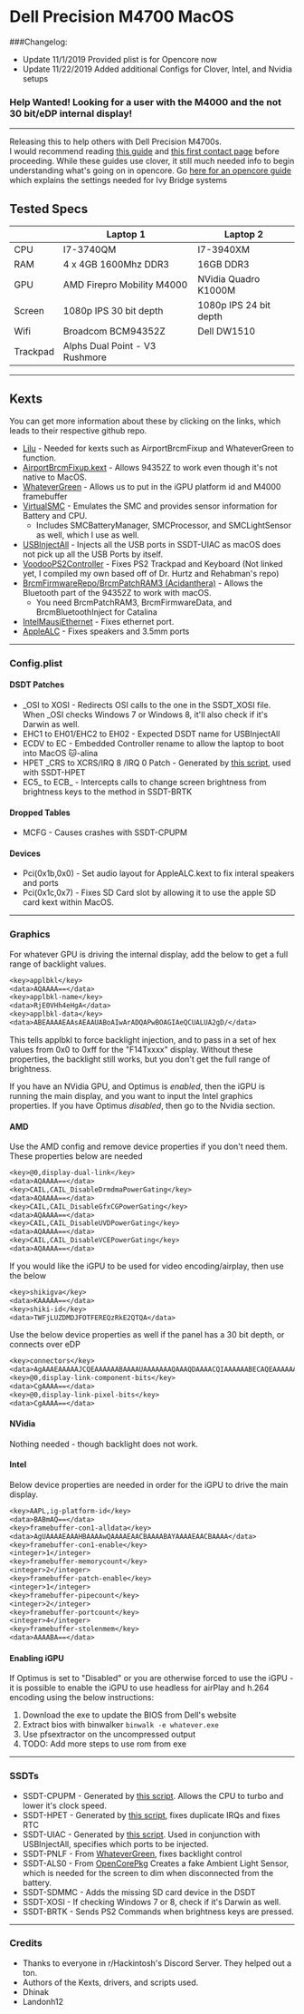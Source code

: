 # Dell Precision M4700 MacOS

###Changelog: 
- Update 11/1/2019   Provided plist is for Opencore now  
- Update 11/22/2019 Added additional Configs for Clover, Intel, and Nvidia setups

### Help Wanted! Looking for a user with the M4000 and the not 30 bit/eDP internal display!
___
Releasing this to help others with Dell Precision M4700s.  
I would recommend reading [this guide](https://hackintosh.gitbook.io/-r-hackintosh-vanilla-desktop-guide/) and [this first contact page](https://internet-install.gitbook.io/macos-internet-install/) before proceeding. While these guides use clover, it still much needed info to begin understanding what's going on in opencore. Go [here for an opencore guide](https://khronokernel-2.gitbook.io/opencore-vanilla-desktop-guide/) which explains the settings needed for Ivy Bridge systems

## Tested Specs

| |Laptop 1| Laptop 2 |
|---|---|---|
| CPU |  I7-3740QM  |  I7-3940XM  |
| RAM  | 4 x 4GB 1600Mhz DDR3  | 16GB DDR3 |
| GPU  | AMD Firepro Mobility M4000  |  NVidia Quadro K1000M |
| Screen  | 1080p IPS 30 bit depth  | 1080p IPS 24 bit depth |
| Wifi  |  Broadcom BCM94352Z  | Dell DW1510 |
| Trackpad  | Alphs Dual Point - V3 Rushmore  | |

___
## Kexts
You can get more information about these by clicking on the links, which leads to their respective github repo.

* [Lilu](https://github.com/acidanthera/Lilu) - Needed for kexts such as AirportBrcmFixup and WhateverGreen to function.  
* [AirportBrcmFixup.kext](https://github.com/acidanthera/AirportBrcmFixup) - Allows 94352Z to work even though it's not native to MacOS.  
* [WhateverGreen](https://github.com/acidanthera/WhateverGreen) - Allows us to put in the iGPU platform id and M4000 framebuffer
* [VirtualSMC](https://github.com/acidanthera/VirtualSMC) - Emulates the SMC and provides sensor information for Battery and CPU.
  * Includes SMCBatteryManager, SMCProcessor, and SMCLightSensor as well, which I use as well.  
* [USBInjectAll](https://github.com/RehabMan/OS-X-USB-Inject-All) - Injects all the USB ports in SSDT-UIAC as macOS does not pick up all the USB Ports by itself.
* [VoodooPS2Controller](https://github.com/1Revenger1/OS-X-ALPS-DRIVER) - Fixes PS2 Trackpad and Keyboard (Not linked yet, I compiled my own based off of Dr. Hurtz and Rehabman's repo)
* [BrcmFirmwareRepo/BrcmPatchRAM3 (Acidanthera)](https://github.com/acidanthera/BrcmPatchRAM) - Allows the Bluetooth part of the 94352Z to work with macOS.
  * You need BrcmPatchRAM3, BrcmFirmwareData, and BrcmBluetoothInject for Catalina
* [IntelMausiEthernet](https://github.com/Mieze/IntelMausiEthernet) - Fixes ethernet port.
* [AppleALC](https://github.com/acidanthera/AppleALC) - Fixes speakers and 3.5mm ports
---
### Config.plist

#### DSDT Patches

* _OSI to XOSI - Redirects OSI calls to the one in the SSDT_XOSI file. When _OSI checks Windows 7 or Windows 8, it'll also check if it's Darwin as well.
* EHC1 to EH01/EHC2 to EH02 - Expected DSDT name for USBInjectAll
* ECDV to EC - Embedded Controller rename to allow the laptop to boot into MacOS 🐱-alina
* HPET _CRS to XCRS/IRQ 8 /IRQ 0 Patch - Generated by [this script](https://github.com/corpnewt/SSDTTime), used with SSDT-HPET
* EC5_ to ECB_ - Intercepts calls to change screen brightness from brightness keys to the method in SSDT-BRTK

#### Dropped Tables

* MCFG - Causes crashes with SSDT-CPUPM

#### Devices
* Pci(0x1b,0x0) - Set audio layout for AppleALC.kext to fix interal speakers and ports
* Pci(0x1c,0x7) - Fixes SD Card slot by allowing it to use the apple SD card kext within MacOS.

___
### Graphics
For whatever GPU is driving the internal display, add the below to get a full range of backlight values.
```dtd
<key>applbkl</key>
<data>AQAAAA==</data>
<key>applbkl-name</key>
<data>RjE0VHh4eHgA</data>
<key>applbkl-data</key>
<data>ABEAAAAEAAsAEAAUABoAIwArADQAPwBOAGIAeQCUALUA2gD/</data>
```
This tells applbkl to force backlight injection, and to pass in a set of hex values from 0x0 to 0xff for the "F14Txxxx" display. Without these properties, the backlight still works, but you don't get the full range of brightness.

If you have an NVidia GPU, and Optimus is *enabled*, then the iGPU is running the main display, and you want to input the Intel graphics properties. If you have Optimus *disabled*, then go to the Nvidia section.

#### AMD 
Use the AMD config and remove device properties if you don't need them.
These properties below are needed
```dtd
<key>@0,display-dual-link</key>
<data>AQAAAA==</data>
<key>CAIL,CAIL_DisableDrmdmaPowerGating</key>
<data>AQAAAA==</data>
<key>CAIL,CAIL_DisableGfxCGPowerGating</key>
<data>AQAAAA==</data>
<key>CAIL,CAIL_DisableUVDPowerGating</key>
<data>AQAAAA==</data>
<key>CAIL,CAIL_DisableVCEPowerGating</key>
<data>AQAAAA==</data>
```

If you would like the iGPU to be used for video encoding/airplay, then use the below
```dtd
<key>shikigva</key>
<data>KAAAAA==</data>
<key>shiki-id</key>
<data>TWFjLUZDMDJFOTFEREQzRkE2QTQA</data>
```

Use the below device properties as well if the panel has a 30 bit depth, or connects over eDP
```dtd
<key>connectors</key>
<data>AgAAAEAAAAAJCQEAAAAAABAAAAUAAAAAAAQAAAQDAAAACQIAAAAAABECAQEAAAAAAAQAAAQDAAAACQMAAAAAACEDAgIAAAAAAAgAAAQCAAAAAQQAAAAAABIEAwMAAAAA</data>
<key>@0,display-link-component-bits</key>
<data>CgAAAA==</data>
<key>@0,display-link-pixel-bits</key>
<data>CgAAAA==</data>
```

#### NVidia
Nothing needed - though backlight does not work.

#### Intel
Below device properties are needed in order for the iGPU to drive the main display.

```dtd
<key>AAPL,ig-platform-id</key>
<data>BABmAQ==</data>
<key>framebuffer-con1-alldata</key>
<data>AgUAAAAEAAAHBAAAAwQAAAAEAACBAAAABAYAAAAEAACBAAAA</data>
<key>framebuffer-con1-enable</key>
<integer>1</integer>
<key>framebuffer-memorycount</key>
<integer>2</integer>
<key>framebuffer-patch-enable</key>
<integer>1</integer>
<key>framebuffer-pipecount</key>
<integer>2</integer>
<key>framebuffer-portcount</key>
<integer>4</integer>
<key>framebuffer-stolenmem</key>
<data>AAAABA==</data>
```

#### Enabling iGPU
If Optimus is set to "Disabled" or you are otherwise forced to use the iGPU - it is possible to enable the iGPU to use headless for airPlay and h.264 encoding using the below instructions:

1. Download the exe to update the BIOS from Dell's website
2. Extract bios with binwalker
 `binwalk -e whatever.exe`
3. Use pfsextractor on the uncompressed output
4. TODO: Add more steps to use rom from exe

___
### SSDTs

* SSDT-CPUPM - Generated by [this script](https://github.com/Piker-Alpha/ssdtPRGen.sh). Allows the CPU to turbo and lower it's clock speed.
* SSDT-HPET - Generated by [this script](https://github.com/corpnewt/SSDTTime), fixes duplicate IRQs and fixes RTC
* SSDT-UIAC - Generated by [this script](https://github.com/corpnewt/USBMap). Used in conjunction with USBInjectAll, specifies which ports to be injected. 
* SSDT-PNLF - From [WhateverGreen](https://github.com/acidanthera/WhateverGreen/blob/master/Manual/SSDT-PNLF.dsl), fixes backlight control
* SSDT-ALS0 - From [OpenCorePkg](https://github.com/acidanthera/OpenCorePkg/blob/master/Docs/AcpiSamples/SSDT-ALS0.dsl) Creates a fake Ambient Light Sensor, which is needed for the screen to dim when disconnected from the battery.
* SSDT-SDMMC - Adds the missing SD card device in the DSDT
* SSDT-XOSI - If checking Windows 7 or 8, check if it's Darwin as well.
* SSDT-BRTK - Sends PS2 Commands when brightness keys are pressed.

___
### Credits
* Thanks to everyone in r/Hackintosh's Discord Server. They helped out a ton.
* Authors of the Kexts, drivers, and scripts used.
* Dhinak
* Landonh12
